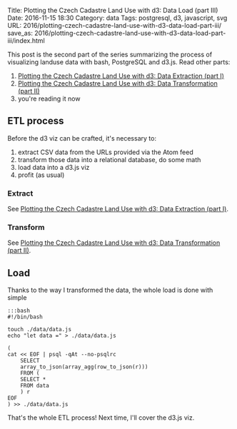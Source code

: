 Title: Plotting the Czech Cadastre Land Use with d3: Data Load (part III)
Date: 2016-11-15 18:30
Category: data
Tags: postgresql, d3, javascript, svg
URL: 2016/plotting-czech-cadastre-land-use-with-d3-data-load-part-iii/
save_as: 2016/plotting-czech-cadastre-land-use-with-d3-data-load-part-iii/index.html

This post is the second part of the series summarizing the process of visualizing landuse data with bash, PostgreSQL and d3.js. Read other parts:

1. [Plotting the Czech Cadastre Land Use with d3: Data Extraction (part I)]({filename}../2016/plotting-czech-cadastre-land-use-with-d3-part-i.md)
2. [Plotting the Czech Cadastre Land Use with d3: Data Transformation (part II)]({filename}../2016/plotting-czech-cadastre-land-use-with-d3-part-ii.md)
3. you're reading it now

## ETL process
Before the d3 viz can be crafted, it's necessary to:

1. extract CSV data from the URLs provided via the Atom feed
2. transform those data into a relational database, do some math
3. load data into a d3.js viz
4. profit (as usual)

### Extract
See [Plotting the Czech Cadastre Land Use with d3: Data Extraction (part I)]({filename}../2016/plotting-czech-cadastre-land-use-with-d3-part-i.md).

### Transform

See [Plotting the Czech Cadastre Land Use with d3: Data Transformation (part II)]({filename}../2016/plotting-czech-cadastre-land-use-with-d3-part-ii.md).

## Load

Thanks to the way I transformed the data, the whole load is done with simple

	:::bash
	#!/bin/bash

	touch ./data/data.js
	echo "let data =" > ./data/data.js

	(
	cat << EOF | psql -qAt --no-psqlrc
	    SELECT
	    array_to_json(array_agg(row_to_json(r)))
	    FROM (
		SELECT *
		FROM data
	    ) r
	EOF
	) >> ./data/data.js

That's the whole ETL process! Next time, I'll cover the d3.js viz.